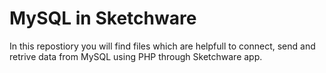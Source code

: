 # MySQL in Sketchware
In this repostiory you will find files which are helpfull to connect, send and retrive data from MySQL using PHP through Sketchware app.

